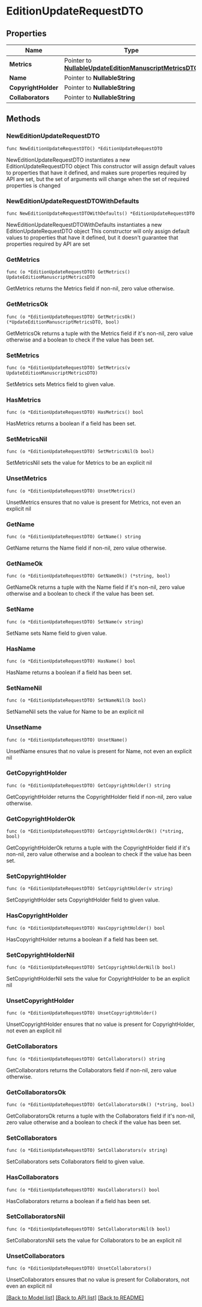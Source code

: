 # EditionUpdateRequestDTO

## Properties

Name | Type | Description | Notes
------------ | ------------- | ------------- | -------------
**Metrics** | Pointer to [**NullableUpdateEditionManuscriptMetricsDTO**](UpdateEditionManuscriptMetricsDTO.md) |  | [optional] 
**Name** | Pointer to **NullableString** |  | [optional] 
**CopyrightHolder** | Pointer to **NullableString** |  | [optional] 
**Collaborators** | Pointer to **NullableString** |  | [optional] 

## Methods

### NewEditionUpdateRequestDTO

`func NewEditionUpdateRequestDTO() *EditionUpdateRequestDTO`

NewEditionUpdateRequestDTO instantiates a new EditionUpdateRequestDTO object
This constructor will assign default values to properties that have it defined,
and makes sure properties required by API are set, but the set of arguments
will change when the set of required properties is changed

### NewEditionUpdateRequestDTOWithDefaults

`func NewEditionUpdateRequestDTOWithDefaults() *EditionUpdateRequestDTO`

NewEditionUpdateRequestDTOWithDefaults instantiates a new EditionUpdateRequestDTO object
This constructor will only assign default values to properties that have it defined,
but it doesn't guarantee that properties required by API are set

### GetMetrics

`func (o *EditionUpdateRequestDTO) GetMetrics() UpdateEditionManuscriptMetricsDTO`

GetMetrics returns the Metrics field if non-nil, zero value otherwise.

### GetMetricsOk

`func (o *EditionUpdateRequestDTO) GetMetricsOk() (*UpdateEditionManuscriptMetricsDTO, bool)`

GetMetricsOk returns a tuple with the Metrics field if it's non-nil, zero value otherwise
and a boolean to check if the value has been set.

### SetMetrics

`func (o *EditionUpdateRequestDTO) SetMetrics(v UpdateEditionManuscriptMetricsDTO)`

SetMetrics sets Metrics field to given value.

### HasMetrics

`func (o *EditionUpdateRequestDTO) HasMetrics() bool`

HasMetrics returns a boolean if a field has been set.

### SetMetricsNil

`func (o *EditionUpdateRequestDTO) SetMetricsNil(b bool)`

 SetMetricsNil sets the value for Metrics to be an explicit nil

### UnsetMetrics
`func (o *EditionUpdateRequestDTO) UnsetMetrics()`

UnsetMetrics ensures that no value is present for Metrics, not even an explicit nil
### GetName

`func (o *EditionUpdateRequestDTO) GetName() string`

GetName returns the Name field if non-nil, zero value otherwise.

### GetNameOk

`func (o *EditionUpdateRequestDTO) GetNameOk() (*string, bool)`

GetNameOk returns a tuple with the Name field if it's non-nil, zero value otherwise
and a boolean to check if the value has been set.

### SetName

`func (o *EditionUpdateRequestDTO) SetName(v string)`

SetName sets Name field to given value.

### HasName

`func (o *EditionUpdateRequestDTO) HasName() bool`

HasName returns a boolean if a field has been set.

### SetNameNil

`func (o *EditionUpdateRequestDTO) SetNameNil(b bool)`

 SetNameNil sets the value for Name to be an explicit nil

### UnsetName
`func (o *EditionUpdateRequestDTO) UnsetName()`

UnsetName ensures that no value is present for Name, not even an explicit nil
### GetCopyrightHolder

`func (o *EditionUpdateRequestDTO) GetCopyrightHolder() string`

GetCopyrightHolder returns the CopyrightHolder field if non-nil, zero value otherwise.

### GetCopyrightHolderOk

`func (o *EditionUpdateRequestDTO) GetCopyrightHolderOk() (*string, bool)`

GetCopyrightHolderOk returns a tuple with the CopyrightHolder field if it's non-nil, zero value otherwise
and a boolean to check if the value has been set.

### SetCopyrightHolder

`func (o *EditionUpdateRequestDTO) SetCopyrightHolder(v string)`

SetCopyrightHolder sets CopyrightHolder field to given value.

### HasCopyrightHolder

`func (o *EditionUpdateRequestDTO) HasCopyrightHolder() bool`

HasCopyrightHolder returns a boolean if a field has been set.

### SetCopyrightHolderNil

`func (o *EditionUpdateRequestDTO) SetCopyrightHolderNil(b bool)`

 SetCopyrightHolderNil sets the value for CopyrightHolder to be an explicit nil

### UnsetCopyrightHolder
`func (o *EditionUpdateRequestDTO) UnsetCopyrightHolder()`

UnsetCopyrightHolder ensures that no value is present for CopyrightHolder, not even an explicit nil
### GetCollaborators

`func (o *EditionUpdateRequestDTO) GetCollaborators() string`

GetCollaborators returns the Collaborators field if non-nil, zero value otherwise.

### GetCollaboratorsOk

`func (o *EditionUpdateRequestDTO) GetCollaboratorsOk() (*string, bool)`

GetCollaboratorsOk returns a tuple with the Collaborators field if it's non-nil, zero value otherwise
and a boolean to check if the value has been set.

### SetCollaborators

`func (o *EditionUpdateRequestDTO) SetCollaborators(v string)`

SetCollaborators sets Collaborators field to given value.

### HasCollaborators

`func (o *EditionUpdateRequestDTO) HasCollaborators() bool`

HasCollaborators returns a boolean if a field has been set.

### SetCollaboratorsNil

`func (o *EditionUpdateRequestDTO) SetCollaboratorsNil(b bool)`

 SetCollaboratorsNil sets the value for Collaborators to be an explicit nil

### UnsetCollaborators
`func (o *EditionUpdateRequestDTO) UnsetCollaborators()`

UnsetCollaborators ensures that no value is present for Collaborators, not even an explicit nil

[[Back to Model list]](../README.md#documentation-for-models) [[Back to API list]](../README.md#documentation-for-api-endpoints) [[Back to README]](../README.md)


